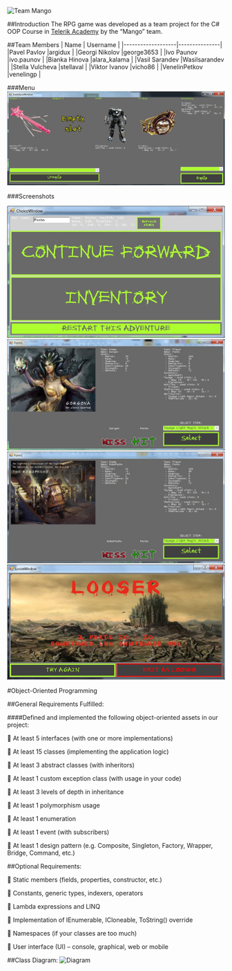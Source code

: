 ![Team Mango](http://puu.sh/h4Qa2/9267fcef08.gif)

##Introduction
The RPG game was developed as a team project for the C# OOP Course in [Telerik Academy](http://telerikacademy.com/) by the “Mango” team.

##Team Members
| Name              | Username      |
|-------------------|---------------|
|Pavel Pavlov       |argidux        |
|Georgi Nikolov     |george3653     |
|Ivo Paunov         |ivo.paunov     |
|Bianka Hinova      |alara_kalama   |
|Vasil Sarandev     |Wasilsarandev  |
|Stella Vulcheva    |stellaval      |
|Viktor Ivanov      |vicho86        |
|VenelinPetkov      |venelingp      |



###Menu
![Screenshot1](https://github.com/TeamMangoTA/RPGGame-V1.0/blob/master/rpg_Game_V1/Media/Screens/screen1.jpg?raw=true)


###Screenshots

![Screenshot1](https://github.com/TeamMangoTA/RPGGame-V1.0/blob/master/rpg_Game_V1/Media/Screens/Screen2.jpg?raw=true)
![Screenshot1](https://github.com/TeamMangoTA/RPGGame-V1.0/blob/master/rpg_Game_V1/Media/Screens/Screen3.jpg?raw=true)
![Screenshot1](https://github.com/TeamMangoTA/RPGGame-V1.0/blob/master/rpg_Game_V1/Media/Screens/Screen4.jpg?raw=true)
![Screenshot1](https://github.com/TeamMangoTA/RPGGame-V1.0/blob/master/rpg_Game_V1/Media/Screens/Screen5.jpg?raw=true)

#Object-Oriented Programming

##General Requirements Fulfilled:

####Defined and implemented the following object-oriented assets in our project:

 At least 5 interfaces (with one or more implementations)

 At least 15 classes (implementing the application logic)

 At least 3 abstract classes (with inheritors)

 At least 1 custom exception class (with usage in your code)

 At least 3 levels of depth in inheritance

 At least 1 polymorphism usage

 At least 1 enumeration

 At least 1 event (with subscribers)

 At least 1 design pattern (e.g. Composite, Singleton, Factory, Wrapper, Bridge, Command, etc.)

##Optional Requirements:

 Static members (fields, properties, constructor, etc.)

 Constants, generic types, indexers, operators

 Lambda expressions and LINQ

 Implementation of IEnumerable<T>, ICloneable, ToString() override

 Namespaces (if your classes are too much)

 User interface (UI) – console, graphical, web or mobile

##Class Diagram:
![Diagram](http://puu.sh/h60Y4/114cdd95a1.png?raw=true)

